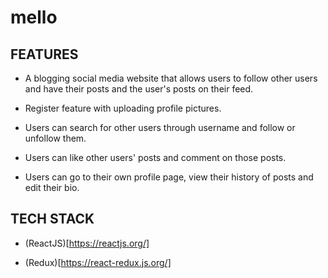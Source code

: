 # mello

## FEATURES

- A blogging social media website that allows users to follow other users and have their posts and the user's posts on their feed.

- Register feature with uploading profile pictures.

- Users can search for other users through username and follow or unfollow them.

- Users can like other users' posts and comment on those posts.

- Users can go to their own profile page, view their history of posts and edit their bio.

## TECH STACK

- (ReactJS)[https://reactjs.org/]

- (Redux)[https://react-redux.js.org/]
